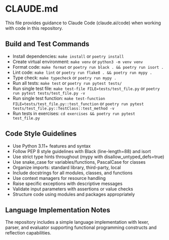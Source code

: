 # CLAUDE.md

This file provides guidance to Claude Code (claude.ai/code) when working with code in this repository.

## Build and Test Commands

- Install dependencies: `make install` or `poetry install`
- Create virtual environment: `make venv` or `python3 -m venv venv`
- Format code: `make format` or `poetry run black . && poetry run isort .`
- Lint code: `make lint` or `poetry run flake8 . && poetry run mypy .`
- Type check: `make typecheck` or `poetry run mypy .`
- Run all tests: `make test` or `poetry run pytest tests/`
- Run single test file: `make test-file FILE=tests/test_file.py` or `poetry run pytest tests/test_file.py -v`
- Run single test function: `make test-function FILE=tests/test_file.py::test_function` or `poetry run pytest tests/test_file.py::TestClass::test_method -v`
- Run tests in exercises: `cd exercises && poetry run pytest test_file.py`

## Code Style Guidelines

- Use Python 3.11+ features and syntax
- Follow PEP 8 style guidelines with Black (line-length=88) and isort
- Use strict type hints throughout (mypy with disallow_untyped_defs=true)
- Use snake_case for variables/functions, PascalCase for classes
- Organize imports: standard library, third-party, local
- Include docstrings for all modules, classes, and functions
- Use context managers for resource handling
- Raise specific exceptions with descriptive messages
- Validate input parameters with assertions or value checks
- Structure code using modules and packages appropriately

## Language Implementation Notes

The repository includes a simple language implementation with lexer, parser, and evaluator supporting functional programming constructs and reflection capabilities.